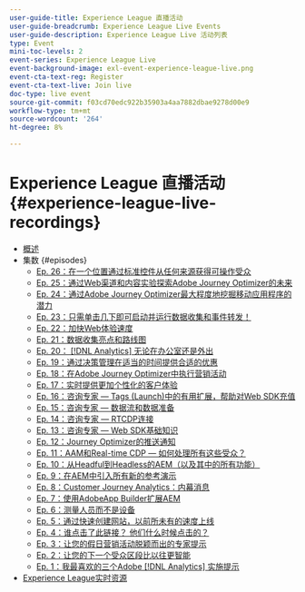 ```yaml
---
user-guide-title: Experience League 直播活动
user-guide-breadcrumb: Experience League Live Events
user-guide-description: Experience League Live 活动列表
type: Event
mini-toc-levels: 2
event-series: Experience League Live
event-background-image: exl-event-experience-league-live.png
event-cta-text-reg: Register
event-cta-text-live: Join live
doc-type: live event
source-git-commit: f03cd70edc922b35903a4aa7882dbae9278d00e9
workflow-type: tm+mt
source-wordcount: '264'
ht-degree: 8%

---
```



# Experience League 直播活动 {#experience-league-live-recordings}

+ [概述](overview.md)
+ 集数 {#episodes}
   + [Ep. 26：在一个位置&#x200B;通过标准控件从任何来源获得可操作受众](episodes/exl-live-episode-7-20-23.md)
   + [Ep. 25：通过Web渠道和内容实验探索Adobe Journey Optimizer的未来](episodes/exl-live-episode-6-14-23.md)
   + [Ep. 24：通过Adobe Journey Optimizer最大程度地挖掘移动应用程序的潜力](episodes/exl-live-episode-5-24-23.md)
   + [Ep. 23：只需单击几下即可启动并运行数据收集和事件转发！](episodes/exl-live-episode-4-25-23.md)
   + [Ep. 22：加快Web体验速度](episodes/exl-live-episode-2-16-23.md)
   + [Ep. 21：数据收集亮点和路线图](episodes/exl-live-episode-1-26-23.md)
   + [Ep. 20： [!DNL Analytics] 无论在办公室还是外出](episodes/exl-live-episode-11-18-22.md)
   + [Ep. 19：通过决策管理在适当的时间提供合适的优惠](episodes/exl-live-episode-10-25-22.md)
   + [Ep. 18：在Adobe Journey Optimizer中执行营销活动](episodes/exl-live-episode-09-22-22.md)
   + [Ep. 17：实时提供更加个性化的客户体验](episodes/exl-live-episode-09-20-22.md)
   + [Ep. 16：咨询专家 — Tags (Launch)中的有用扩展，帮助对Web SDK充值](episodes/exl-live-episode-08-23-22.md)
   + [Ep. 15：咨询专家 — 数据流和数据准备](episodes/exl-live-episode-07-21-22.md)
   + [Ep. 14：咨询专家 — RTCDP连接](episodes/exl-live-episode-06-23-22.md)
   + [Ep. 13：咨询专家 — Web SDK基础知识](episodes/exl-live-episode-05-26-22.md)
   + [Ep. 12：Journey Optimizer的推送通知](episodes/exl-live-episode-05-12-22.md)
   + [Ep. 11：AAM和Real-time CDP — 如何处理所有这些受众？](episodes/exl-live-episode-04-28-22.md)
   + [Ep. 10：从Headful到Headless的AEM（以及其中的所有功能）](episodes/exl-live-episode-04-21-22.md)
   + [Ep. 9：在AEM中引入所有新的参考演示](episodes/exl-live-episode-02-03-22.md)
   + [Ep. 8：Customer Journey Analytics：内幕消息](episodes/exl-live-episode-08.md)
   + [Ep. 7：使用AdobeApp Builder扩展AEM](episodes/exl-live-episode-07.md)
   + [Ep. 6：测量人员而不是设备](episodes/exl-live-episode-06.md)
   + [Ep. 5：通过快速创建网站，以前所未有的速度上线](episodes/exl-live-episode-05.md)
   + [Ep. 4：谁点击了此链接？ 他们什么时候点击的？](episodes/exl-live-episode-04.md)
   + [Ep. 3：让您的假日营销活动脱颖而出的专家提示](episodes/exl-live-episode-03.md)
   + [Ep. 2：让您的下一个受众区段比以往更智能](episodes/exl-live-episode-02.md)
   + [Ep. 1：我最喜欢的三个Adobe [!DNL Analytics] 实施提示](episodes/exl-live-episode-01.md)
+ [Experience League实时资源](exl-live-assets.md)
